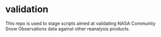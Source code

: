 # validation

This repo is used to stage scripts aimed at validating NASA Community Snow Observations data against other reanalysis products.